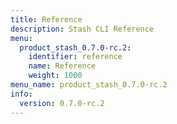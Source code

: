 ```yaml
---
title: Reference
description: Stash CLI Reference
menu:
  product_stash_0.7.0-rc.2:
    identifier: reference
    name: Reference
    weight: 1000
menu_name: product_stash_0.7.0-rc.2
info:
  version: 0.7.0-rc.2
---
```



